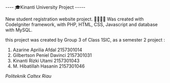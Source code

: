 ---- 🎓Kinanti University Project -----

New student registration website project. 👨‍🎓👩‍🎓
Was created with CodeIgniter framework, with PHP, HTML, CSS, Javascript and database with MySQL.

this project was created by Group 3 of Class 1SIC, as a semester 2 project :
1. Azarine Aprilia Afdal        2157301014
2. Gilbertson Peniel Davinci    2157301031
3. Kinanti Rizki Utami          2157301043
4. M. Hibatillah Hasanin        2157301046

*Politeknik Caltex Riau*